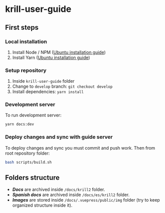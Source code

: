 # krill-user-guide

## First steps

### Local installation

1. Install Node / NPM ([Ubuntu installation guide](https://ubunlog.com/nodejs-npm-instalacion-ubuntu-20-04-18-04/))
2. Install Yarn ([Ubuntu installation guide](https://linuxize.com/post/how-to-install-yarn-on-ubuntu-20-04/))

### Setup repository

1. Inside `krill-user-guide` folder
2. Change to `develop` branch: `git checkout develop`
3. Install dependencies: `yarn install`

### Development server

To run development server:
```bash
yarn docs:dev
```

### Deploy changes and sync with guide server

To deploy changes and sync you must commit and push work. Then from root repository folder:
```bash
bash scripts/build.sh
```

## Folders structure

- ***Docs*** are archived inside `/docs/krill2` folder.
- ***Spanish docs*** are archived inside `/docs/es/krill2` folder.
- ***Images*** are stored inside `/docs/.vuepress/public/img` folder (try to keep organized structure inside it).

